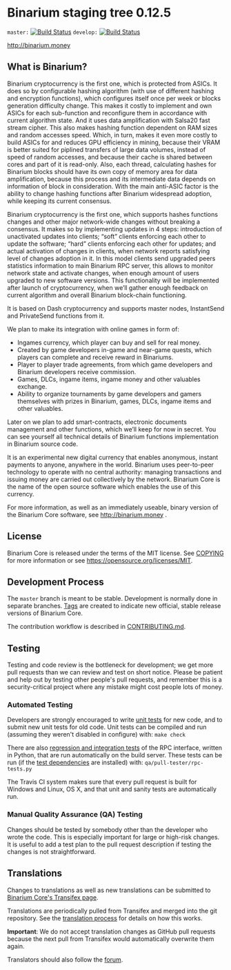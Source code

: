 Binarium staging tree 0.12.5
===============================

`master:` [![Build Status](https://travis-ci.org/dashpay/dash.svg?branch=master)](https://travis-ci.org/dashpay/dash) `develop:` [![Build Status](https://travis-ci.org/dashpay/dash.svg?branch=develop)](https://travis-ci.org/dashpay/dash/branches)

http://binarium.money


What is Binarium?
----------------

Binarium cryptocurrency is the first one, which is protected from ASICs. It does so by configurable hashing algorithm (with use of different hashing and encryption functions), which configures itself once per week or blocks generation difficulty change. This makes it costly to implement and own ASICs for each sub-function and reconfigure them in accordance with current algorithm state. And it uses data amplification with Salsa20 fast stream cipher. This also makes hashing function dependent on RAM sizes and random accesses speed. Which, in turn, makes it even more costly to build ASICs for and reduces GPU efficiency in mining, because their VRAM is better suited for piplined transfers of large data volumes, instead of speed of random accesses, and because their cache is shared between cores and part of it is read-only. Also, each thread, calculating hashes for Binarium blocks should have its own copy of memory area for data amplification, because this process and its intermediate data depends on information of block in consideration. With the main anti-ASIC factor is the ability to change hashing functions after Binarium widespread adoption, while keeping its current consensus.

Binarium cryptocurrency is the first one, which supports hashes functions changes and other major network-wide changes without breaking a consensus. It makes so by implementing updates in 4 steps: introduction of unactivated updates into clients; “soft” clients enforcing each other to update the software; “hard” clients enforcing each other for updates; and actual activation of changes in clients, when network reports satisfying level of changes adoption in it. In this model clients send upgraded peers statistics information to main Binarium RPC server, this allows to monitor network state and activate changes, when enough amount of users upgraded to new software versions. This functionality will be implemented after launch of cryptocurrency, when we’ll gather enough feedback on current algorithm and overall Binarium block-chain functioning.

It is based on Dash cryptocurrency and supports master nodes, InstantSend and PrivateSend functions from it.

We plan to make its integration with online games in form of:

- Ingames currency, which player can buy and sell for real money.
- Created by game developers in-game and near-game quests, which players can complete and receive reward in Binariums.
- Player to player trade agreements, from which game developers and Binarium developers receive commission.
- Games, DLCs, ingame items, ingame money and other valuables exchange.
- Ability to organize tournaments by game developers and gamers themselves with prizes in Binarium, games, DLCs, ingame items and other valuables.

Later on we plan to add smart-contracts, electronic documents management and other functions, which we’ll keep for now in secret. You can see yourself all technical details of Binarium functions implementation in Binarium source code.

It is an experimental new digital currency that enables anonymous, instant
payments to anyone, anywhere in the world. Binarium uses peer-to-peer technology
to operate with no central authority: managing transactions and issuing money
are carried out collectively by the network. Binarium Core is the name of the open
source software which enables the use of this currency.

For more information, as well as an immediately useable, binary version of
the Binarium Core software, see http://binarium.money .


License
-------

Binarium Core is released under the terms of the MIT license. See [COPYING](COPYING) for more
information or see https://opensource.org/licenses/MIT.

Development Process
-------------------

The `master` branch is meant to be stable. Development is normally done in separate branches.
[Tags](https://github.com/binariumpay/binarium/tags) are created to indicate new official,
stable release versions of Binarium Core.

The contribution workflow is described in [CONTRIBUTING.md](CONTRIBUTING.md).

Testing
-------

Testing and code review is the bottleneck for development; we get more pull
requests than we can review and test on short notice. Please be patient and help out by testing
other people's pull requests, and remember this is a security-critical project where any mistake might cost people
lots of money.

### Automated Testing

Developers are strongly encouraged to write [unit tests](/doc/unit-tests.md) for new code, and to
submit new unit tests for old code. Unit tests can be compiled and run
(assuming they weren't disabled in configure) with: `make check`

There are also [regression and integration tests](/qa) of the RPC interface, written
in Python, that are run automatically on the build server.
These tests can be run (if the [test dependencies](/qa) are installed) with: `qa/pull-tester/rpc-tests.py`

The Travis CI system makes sure that every pull request is built for Windows
and Linux, OS X, and that unit and sanity tests are automatically run.

### Manual Quality Assurance (QA) Testing

Changes should be tested by somebody other than the developer who wrote the
code. This is especially important for large or high-risk changes. It is useful
to add a test plan to the pull request description if testing the changes is
not straightforward.

Translations
------------

Changes to translations as well as new translations can be submitted to
[Binarium Core's Transifex page](https://www.transifex.com/projects/p/binarium/).

Translations are periodically pulled from Transifex and merged into the git repository. See the
[translation process](doc/translation_process.md) for details on how this works.

**Important**: We do not accept translation changes as GitHub pull requests because the next
pull from Transifex would automatically overwrite them again.

Translators should also follow the [forum](http://binarium.money/forum/topic/binarium-worldwide-collaboration.88/).
